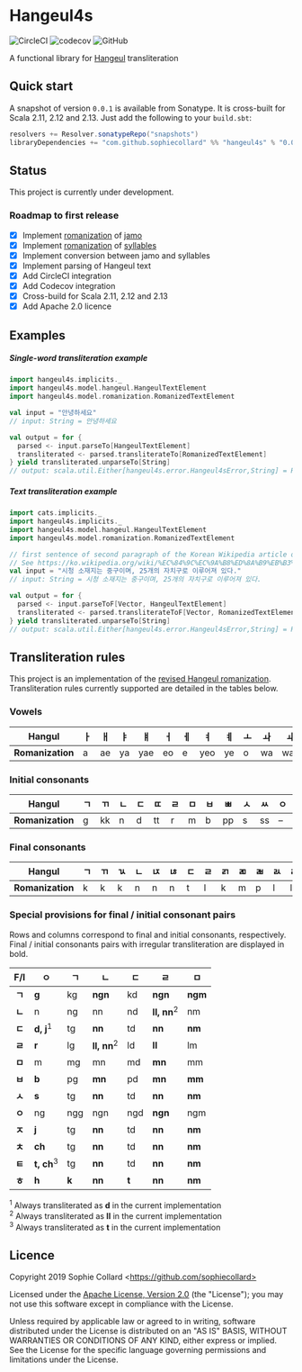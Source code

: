 # Hangeul4s

![CircleCI](https://img.shields.io/circleci/build/github/sophiecollard/hangeul4s/master) 
![codecov](https://codecov.io/gh/sophiecollard/hangeul4s/branch/master/graph/badge.svg)
![GitHub](https://img.shields.io/github/license/sophiecollard/hangeul4s)

A functional library for [Hangeul](https://en.wikipedia.org/wiki/Hangul) transliteration

## Quick start
A snapshot of version `0.0.1` is available from Sonatype. It is cross-built for Scala 2.11, 2.12 and 2.13. Just add the following to your `build.sbt`:

```scala
resolvers += Resolver.sonatypeRepo("snapshots")
libraryDependencies += "com.github.sophiecollard" %% "hangeul4s" % "0.0.1-SNAPSHOT"
```

## Status
This project is currently under development.

### Roadmap to first release
  - [x] Implement [romanization](https://en.wikipedia.org/wiki/Revised_Romanization_of_Korean) of [jamo](https://en.wikipedia.org/wiki/Hangul_Jamo_(Unicode_block))
  - [x] Implement [romanization](https://en.wikipedia.org/wiki/Revised_Romanization_of_Korean) of [syllables](https://en.wikipedia.org/wiki/Hangul_Syllables)
  - [x] Implement conversion between jamo and syllables
  - [x] Implement parsing of Hangeul text
  - [x] Add CircleCI integration
  - [x] Add Codecov integration
  - [x] Cross-build for Scala 2.11, 2.12 and 2.13
  - [x] Add Apache 2.0 licence

## Examples

##### Single-word transliteration example

```scala
import hangeul4s.implicits._
import hangeul4s.model.hangeul.HangeulTextElement
import hangeul4s.model.romanization.RomanizedTextElement

val input = "안녕하세요"
// input: String = 안녕하세요

val output = for {
  parsed <- input.parseTo[HangeulTextElement]
  transliterated <- parsed.transliterateTo[RomanizedTextElement]
} yield transliterated.unparseTo[String]
// output: scala.util.Either[hangeul4s.error.Hangeul4sError,String] = Right(annyeonghaseyo)
```

##### Text transliteration example

```scala
import cats.implicits._
import hangeul4s.implicits._
import hangeul4s.model.hangeul.HangeulTextElement
import hangeul4s.model.romanization.RomanizedTextElement

// first sentence of second paragraph of the Korean Wikipedia article on Seoul (retrieved 2019-09-22)
// See https://ko.wikipedia.org/wiki/%EC%84%9C%EC%9A%B8%ED%8A%B9%EB%B3%84%EC%8B%9C
val input = "시청 소재지는 중구이며, 25개의 자치구로 이루어져 있다."
// input: String = 시청 소재지는 중구이며, 25개의 자치구로 이루어져 있다.

val output = for {
  parsed <- input.parseToF[Vector, HangeulTextElement]
  transliterated <- parsed.transliterateToF[Vector, RomanizedTextElement]
} yield transliterated.unparseTo[String]
// output: scala.util.Either[hangeul4s.error.Hangeul4sError,String] = Right(sicheong sojaejineun jungguimyeo, 25gaeui jachiguro irueojyeo itda.)
```

## Transliteration rules
This project is an implementation of the [revised Hangeul romanization](https://en.wikipedia.org/wiki/Revised_Romanization_of_Korean). Transliteration rules currently supported are detailed in the tables below.

### Vowels
| Hangul           | ㅏ | ㅐ  | ㅑ | ㅒ  | ㅓ | ㅔ | ㅕ  | ㅖ | ㅗ  | ㅘ | ㅙ | ㅚ   | ㅛ  | ㅜ | ㅝ | ㅞ | ㅟ | ㅠ | ㅡ  | ㅢ | ㅣ |
| :--------------: | -- | -- | -- | --- | -- | -- | --- | -- | -- | -- | --- | --- | -- | -- | -- | -- | -- | -- | -- | -- | -- |
| **Romanization** | a  | ae | ya | yae | eo | e  | yeo | ye | o  | wa | wae | oe  | yo | u  | wo | we | wi | yu | eu | ui | i  |

### Initial consonants
| Hangul           | ㄱ | ㄲ | ㄴ | ㄷ | ㄸ | ㄹ | ㅁ | ㅂ | ㅃ | ㅅ  | ㅆ | ㅇ | ㅈ | ㅉ | ㅊ | ㅋ | ㅌ | ㅍ | ㅎ |
| :--------------: | -- | -- | -- | - | -- | -- | -- | -- | -- | -- | -- | -- | -- | -- | -- | - | -- | -- | -- |
| **Romanization** | g  | kk | n  | d | tt | r  | m  | b  | pp | s  | ss | –  | j  | jj | ch | k | t  | p  | h  |

### Final consonants
| Hangul           | ㄱ | ㄲ | ㄳ  | ㄴ | ㄵ | ㄶ | ㄷ | ㄹ | ㄺ | ㄻ | ㄼ | ㄽ | ㄾ | ㄿ | ㅀ | ㅁ | ㅂ | ㅄ | ㅅ  | ㅆ | ㅇ | ㅈ | ㅊ | ㅋ | ㅌ | ㅍ | ㅎ |
| :--------------: | -- | -- | -- | -- | - | -- | - | -- | - | -- | -- | - | -- | - | -- | -- | -- | - | -- | -- | -- | -- | -- | - | -- | -- | -- |
| **Romanization** | k  | k  | k  | n  | n | n  | t | l  | k | m  | p  | l | l  | p | l  | m  | p  | p | t  | t  | ng | t  | t  | k | t  | p  | t  |

### Special provisions for final / initial consonant pairs
Rows and columns correspond to final and initial consonants, respectively. Final / initial consonants pairs with irregular transliteration are displayed in bold.

| F/I    | ㅇ                    | ㄱ     | ㄴ                     | ㄷ    | ㄹ                      | ㅁ      |
| :----: | --------------------- | ----- | ---------------------- | ----- | ---------------------- | ------- |
| **ㄱ** | **g**                 | kg    | **ngn**                | kd    | **ngn**                | **ngm** |
| **ㄴ** | n                     | ng    | nn                     | nd    | **ll, nn**<sup>2</sup> | nm      |
| **ㄷ** | **d, j**<sup>1</sup>  | tg    | **nn**                 | td    | **nn**                 | **nm**  |
| **ㄹ** | **r**                 | lg    | **ll, nn**<sup>2</sup> | ld    | **ll**                 | lm      |
| **ㅁ** | m                     | mg    | mn                     | md    | **mn**                 | mm      |
| **ㅂ** | **b**                 | pg    | **mn**                 | pd    | **mn**                 | **mm**  |
| **ㅅ** | **s**                 | tg    | **nn**                 | td    | **nn**                 | **nm**  |
| **ㅇ** | ng                    | ngg   | ngn                    | ngd   | **ngn**                | ngm     |
| **ㅈ** | **j**                 | tg    | **nn**                 | td    | **nn**                 | **nm**  |
| **ㅊ** | **ch**                | tg    | **nn**                 | td    | **nn**                 | **nm**  |
| **ㅌ** | **t, ch**<sup>3</sup> | tg    | **nn**                 | td    | **nn**                 | **nm**  |
| **ㅎ** | **h**                 | **k** | **nn**                 | **t** | **nn**                 | **nm**  |

<sup>1</sup> Always transliterated as **d** in the current implementation  
<sup>2</sup> Always transliterated as **ll** in the current implementation  
<sup>3</sup> Always transliterated as **t** in the current implementation

## Licence
Copyright 2019 Sophie Collard \<https://github.com/sophiecollard>

Licensed under the [Apache License, Version 2.0](http://www.apache.org/licenses/LICENSE-2.0) (the "License");
you may not use this software except in compliance with the License.

Unless required by applicable law or agreed to in writing, software distributed under the License is distributed on an "AS IS" BASIS, WITHOUT WARRANTIES OR CONDITIONS OF ANY KIND, either express or implied. See the License for the specific language governing permissions and limitations under the License.
